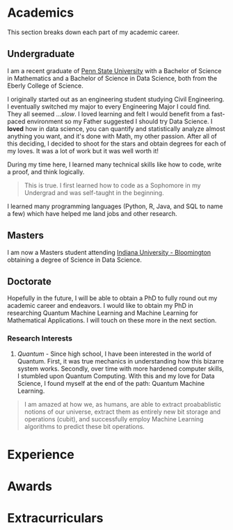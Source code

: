 # Academics
This section breaks down each part of my academic career.

## Undergraduate
I am a recent graduate of [Penn State University](psu.edu) with a Bachelor of Science in Mathematics and a Bachelor of Science in Data Science, both from the Eberly College of Science. 

I originally started out as an engineering student studying Civil Engineering. I eventually switched my major to every Engineering Major I could find. They all seemed ...*slow*. I loved learning and felt I would benefit from a fast-paced environment so my Father suggested I should try Data Science. I **loved** how in data science, you can quantify and statistically analyze almost anything you want, and it's done with Math, my other passion. After all of this deciding, I decided to shoot for the stars and obtain degrees for each of my loves. It was a lot of work but it was well worth it!

During my time here, I learned many technical skills like how to code, write a proof, and think logically.
> This is true. I first learned how to code as a Sophomore in my Undergrad and was self-taught in the beginning.

I learned many programming languages (Python, R, Java, and SQL to name a few) which have helped me land jobs and other research. 

## Masters
I am now a Masters student attending [Indiana University - Bloomington](iu.edu) obtaining a degree of Science in Data Science.

## Doctorate
Hopefully in the future, I will be able to obtain a PhD to fully round out my academic career and endeavors. I would like to obtain my PhD in researching Quantum Machine Learning and Machine Learning for Mathematical Applications. I will touch on these more in the next section.

### Research Interests
1. *Quantum* - Since high school, I have been interested in the world of Quantum. First, it was true mechanics in understanding how this bizarre system works. Secondly, over time with more hardened computer skills, I stumbled upon Quantum Computing. With this and my love for Data Science, I found myself at the end of the path: Quantum Machine Learning. 
>I am amazed at how we, as humans, are able to extract proabablistic notions of our universe, extract them as entirely new bit storage and operations (cubit), and successfully employ Machine Learning algorithms to predict these bit operations.

# Experience

# Awards

# Extracurriculars
